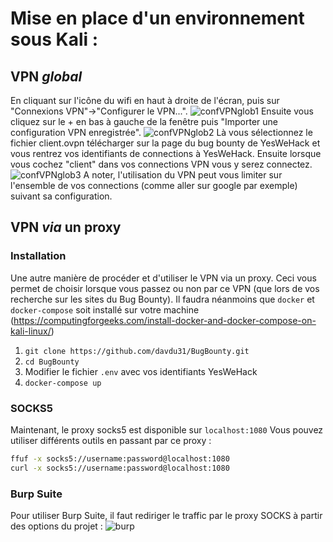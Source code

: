 # Mise en place d'un environnement sous Kali :

## VPN *global*

En cliquant sur l'icône du wifi en haut à droite de l'écran, puis sur "Connexions VPN"->"Configurer le VPN...".
![confVPNglob1](https://github.com/davdu31/BugBounty/assets/35230152/e9276118-f104-4f30-a212-b86507a2be02)
Ensuite vous cliquez sur le + en bas à gauche de la fenêtre puis "Importer une configuration VPN enregistrée".
![confVPNglob2](https://github.com/davdu31/BugBounty/assets/35230152/14982205-c064-4723-bc9a-0f9a1d290ad5)
Là vous sélectionnez le fichier client.ovpn télécharger sur la page du bug bounty de YesWeHack et vous rentrez vos identifiants de connections à YesWeHack.
Ensuite lorsque vous cochez "client" dans vos connections VPN vous y serez connectez.
![confVPNglob3](https://github.com/davdu31/BugBounty/assets/35230152/b51f4176-6d28-4d9e-9fd4-623abb9d100d)
A noter, l'utilisation du VPN peut vous limiter sur l'ensemble de vos connections (comme aller sur google par exemple) suivant sa configuration.

## VPN *via* un proxy

### Installation

Une autre manière de procéder et d'utiliser le VPN via un proxy. Ceci vous permet de choisir lorsque vous passez ou non par ce VPN (que lors de vos recherche sur les sites du Bug Bounty).
Il faudra néanmoins que `docker` et `docker-compose` soit installé sur votre machine (https://computingforgeeks.com/install-docker-and-docker-compose-on-kali-linux/)
1. `git clone https://github.com/davdu31/BugBounty.git`
2. `cd BugBounty`
3. Modifier le fichier `.env` avec vos identifiants YesWeHack
4. `docker-compose up`

### SOCKS5

Maintenant, le proxy socks5 est disponible sur `localhost:1080`
Vous pouvez utiliser différents outils en passant par ce proxy :
```bash
ffuf -x socks5://username:password@localhost:1080
curl -x socks5://username:password@localhost:1080
```

### Burp Suite
Pour utiliser Burp Suite, il faut rediriger le traffic par le proxy SOCKS à partir des options du projet :
![burp](https://github.com/davdu31/BugBounty/assets/35230152/6fede2f0-d925-43a8-895d-434aea7c1f04)
